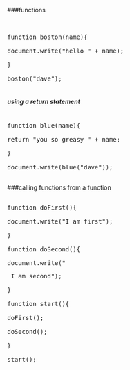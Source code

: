 ###functions

<pre> 

function boston(name){ 

document.write("hello " + name);

}

boston("dave");

</pre>

##### using a return statement
<pre>

function blue(name){

return "you so greasy " + name;

}

document.write(blue("dave")); 

</pre>


###calling functions from a function

<pre>

function doFirst(){

document.write("I am first");

}

function doSecond(){

document.write("<p /> I am second");

}

function start(){

doFirst();

doSecond();

}

start();

</pre>
